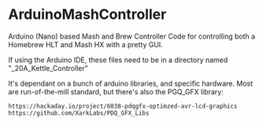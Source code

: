 # ArduinoMashController
Arduino (Nano) based Mash and Brew Controller
Code for controlling both a Homebrew HLT and Mash HX with a pretty GUI.

If using the Arduino IDE, these files need to be in a directory named "_20A_Kettle_Controller"


It's dependant on a bunch of arduino libraries, and specific hardware.
Most are run-of-the-mill standard, but there's also the PGQ_GFX library:

    https://hackaday.io/project/6038-pdqgfx-optimzed-avr-lcd-graphics
    https://github.com/XarkLabs/PDQ_GFX_Libs
    
